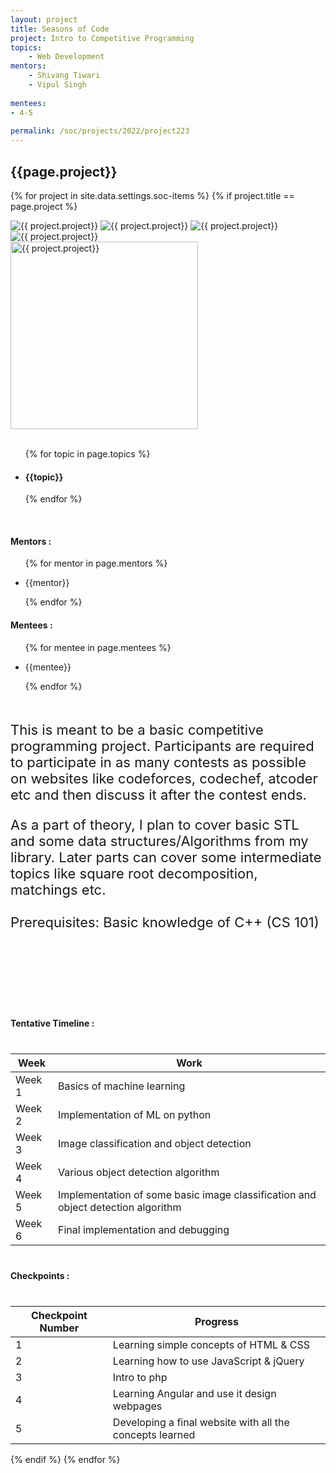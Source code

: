 ```yaml
---
layout: project
title: Seasons of Code
project: Intro to Competitive Programming
topics:
    - Web Development
mentors:
    - Shivang Tiwari
    - Vipul Singh     
    
mentees:
- 4-5   
    
permalink: /soc/projects/2022/project223
---
```


<h2 class="display1 m-3 p-3 text-center project-title">{{page.project}}</h2>

{% for project in site.data.settings.soc-items %}
{% if project.title == page.project %}

<div class ="img-soc d-block"> 
    <img src="{{ site.baseurl }}/{{ project.image }}" alt="{{ project.project}}" class="image-1">
    <img src="{{ site.baseurl }}/{{ project.image }}" alt="{{ project.project}}" class="image-2">
    <img src="{{ site.baseurl }}/{{ project.image }}" alt="{{ project.project}}" class="image-3">
    <img src="{{ site.baseurl }}/{{ project.image }}" alt="{{ project.project}}" class="image-4">
</div>
<div class = "mobile-img-soc">
  <img src="{{ site.baseurl }}/{{ project.image }}"  width = "300" height="300" alt="{{ project.project}}" class="border rounded">
  </div>
<div >
    <br>
    <ul>
        {% for topic in page.topics %}
        <li><h4 class="text-primary text-center topics">{{topic}}</h4></li>
        {% endfor %}
    </ul>
    <br>
    <h4 class="display3  ">Mentors :</h4> 
    <ul>
        {% for mentor in page.mentors %}
        <li><p class="lead">{{mentor}}</p></li>
        {% endfor %}
    </ul>
    <h4 class="display3  ">Mentees :</h4> 
    <ul>
        {% for mentee in page.mentees %}
        <li><p class="lead">{{mentee}}</p></li>
        {% endfor %}
    </ul>
</div>
<div style = "margin-bottom: 140px">
    <p class="display3 project-desc" style = "font-size:22px;" >
        <br>
            This is meant to be a basic competitive programming project. Participants are required to participate in as many contests as possible on websites like codeforces, codechef, atcoder etc and then discuss it after the contest ends. 
            </p>
             <p class="display3" style = "font-size:22px;" >
            As a part of theory, I plan to cover basic STL and some data structures/Algorithms from my library. Later parts can cover some intermediate topics like square root decomposition, matchings etc.
            <br><br>
            Prerequisites: Basic knowledge of C++ (CS 101) 
    </p>
</div>
<div class = "d-flex flex-wrap">
<div>
    <h4 class="display3" style="margin:0px 0px 40px 0px;">Tentative Timeline :</h4>
    <table class="table table-striped w-100">
    <thead>
        <tr>
        <th>Week</th>
        <th>Work</th>
        </tr>
    </thead>
    <tbody>
    <tr>
      <td >Week 1</td>
      <td>Basics of machine learning</td>
    </tr>
    <tr>
      <td>Week 2</td>
      <td>Implementation of ML on python </td>
    </tr>
    <tr>
      <td>Week 3</td>
      <td>Image classification and object detection</td>
    </tr>
    <tr>
      <td>Week 4</td>
      <td>Various object detection algorithm</td>
    </tr>
    <tr>
      <td>Week 5</td>
      <td>Implementation of some basic image classification and object detection algorithm</td>
    </tr>
    <tr>
      <td>Week 6</td>
      <td>Final implementation and debugging</td>
    </tr>
    </tbody>
    </table>
</div>
<div>
    <h4 class="display3" style="margin:40px 0px 40px 0px;">Checkpoints :</h4>
    <table class="table table-striped">
    <thead>
        <tr>
        <th>Checkpoint Number</th>
        <th>Progress</th>
        </tr>
    </thead>
    <tbody>
    <tr>
      <td>1</td>
      <td>Learning simple concepts of HTML & CSS</td>
    </tr>
    <tr>
      <td>2</td>
      <td>Learning how to use JavaScript & jQuery</td>
    </tr>
    <tr>
      <td>3</td>
      <td>Intro to php</td>
    </tr>
    <tr>
      <td>4</td>
      <td>Learning Angular and use it design webpages</td>
    </tr>
    <tr>
      <td>5</td>
      <td>Developing a final website with all the concepts learned</td>
    </tr>
    </tbody>
    </table>
</div>
</div>
{% endif %}
{% endfor %}
